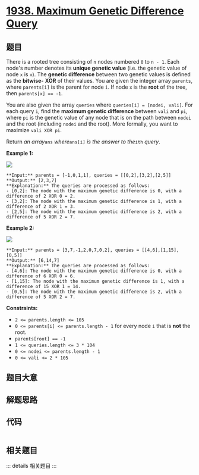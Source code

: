 # [1938. Maximum Genetic Difference Query](https://leetcode.com/problems/maximum-genetic-difference-query)

## 题目

There is a rooted tree consisting of `n` nodes numbered `0` to `n - 1`. Each
node's number denotes its **unique genetic value** (i.e. the genetic value of
node `x` is `x`). The **genetic difference** between two genetic values is
defined as the **bitwise-** **XOR** of their values. You are given the integer
array `parents`, where `parents[i]` is the parent for node `i`. If node `x` is
the **root** of the tree, then `parents[x] == -1`.

You are also given the array `queries` where `queries[i] = [nodei, vali]`. For
each query `i`, find the **maximum genetic difference** between `vali` and
`pi`, where `pi` is the genetic value of any node that is on the path between
`nodei` and the root (including `nodei` and the root). More formally, you want
to maximize `vali XOR pi`.

Return _an array_`ans` _where_`ans[i]` _is the answer to the_`ith` _query_.



**Example 1:**

![](https://assets.leetcode.com/uploads/2021/06/29/c1.png)

    
    
    **Input:** parents = [-1,0,1,1], queries = [[0,2],[3,2],[2,5]]
    **Output:** [2,3,7]
    **Explanation:** The queries are processed as follows:
    - [0,2]: The node with the maximum genetic difference is 0, with a difference of 2 XOR 0 = 2.
    - [3,2]: The node with the maximum genetic difference is 1, with a difference of 2 XOR 1 = 3.
    - [2,5]: The node with the maximum genetic difference is 2, with a difference of 5 XOR 2 = 7.
    

**Example 2:**

![](https://assets.leetcode.com/uploads/2021/06/29/c2.png)

    
    
    **Input:** parents = [3,7,-1,2,0,7,0,2], queries = [[4,6],[1,15],[0,5]]
    **Output:** [6,14,7]
    **Explanation:** The queries are processed as follows:
    - [4,6]: The node with the maximum genetic difference is 0, with a difference of 6 XOR 0 = 6.
    - [1,15]: The node with the maximum genetic difference is 1, with a difference of 15 XOR 1 = 14.
    - [0,5]: The node with the maximum genetic difference is 2, with a difference of 5 XOR 2 = 7.
    



**Constraints:**

  * `2 <= parents.length <= 105`
  * `0 <= parents[i] <= parents.length - 1` for every node `i` that is **not** the root.
  * `parents[root] == -1`
  * `1 <= queries.length <= 3 * 104`
  * `0 <= nodei <= parents.length - 1`
  * `0 <= vali <= 2 * 105`


## 题目大意

## 解题思路

## 代码

```javascript

```

## 相关题目

::: details 相关题目
:::
